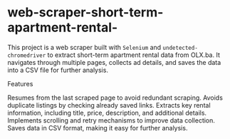 # web-scraper-short-term-apartment-rental-

This project is a web scraper built with ```Selenium``` and ```undetected-chromedriver``` to extract short-term apartment rental data from OLX.ba. It navigates through multiple pages, collects ad details, and saves the data into a CSV file for further analysis.

Features

  Resumes from the last scraped page to avoid redundant scraping.
  Avoids duplicate listings by checking already saved links.
  Extracts key rental information, including title, price, description, and additional details.
  Implements scrolling and retry mechanisms to improve data collection.
  Saves data in CSV format, making it easy for further analysis.
